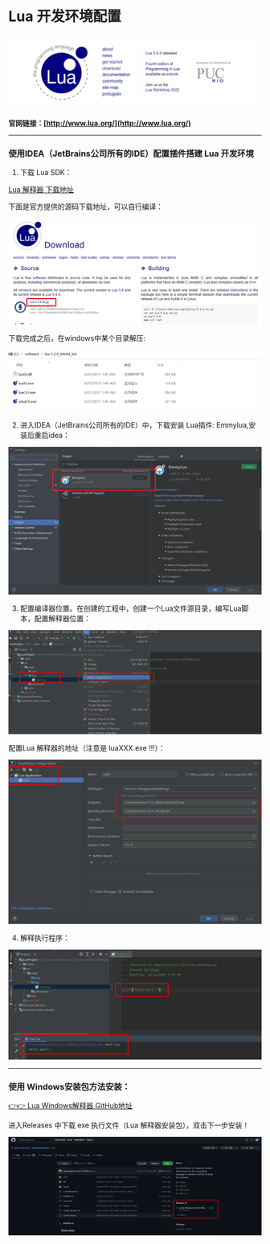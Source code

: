 # Lua 开发环境配置

![](img/Snipaste_2022-10-14_20-36-02.png)

<b>官网链接：[http://www.lua.org/](http://www.lua.org/) </b>

<hr/>

### 使用IDEA（JetBrains公司所有的IDE）配置插件搭建 Lua 开发环境

1. 下载 Lua SDK：

[Lua 解释器 下载地址](https://sourceforge.net/projects/luabinaries/files/5.3.4/Tools%20Executables/lua-5.3.4_Win64_bin.zip)

下面是官方提供的源码下载地址，可以自行编译：

![](img/Snipaste_2022-10-14_20-45-45.png)

下载完成之后，在windows中某个目录解压:

![](img/Snipaste_2022-10-14_21-46-59.png)

2. 进入IDEA（JetBrains公司所有的IDE）中，下载安装 Lua插件: Emmylua,安装后重启idea：

![](img/Snipaste_2022-10-14_20-49-51.png)

3. 配置编译器位置。在创建的工程中，创建一个Lua文件源目录，编写Lua脚本，配置解释器位置：

![](img/Snipaste_2022-10-14_21-51-25.png)

配置Lua 解释器的地址（注意是 luaXXX.exe !!!）：

![](img/Snipaste_2022-10-14_21-51-57.png)

4. 解释执行程序：

![](img/Snipaste_2022-10-14_21-54-02.png)

<hr>

### 使用 Windows安装包方法安装：

[👉👉 Lua Windows解释器 GitHub地址](https://github.com/rjpcomputing/luaforwindows)

进入Releases 中下载 exe 执行文件（Lua 解释器安装包），双击下一步安装！

![](img/Snipaste_2022-10-14_21-58-10.png)
